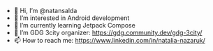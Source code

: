 - 👋 Hi, I’m @natansalda
- 👀 I’m interested in Android development
- 🌱 I’m currently learning Jetpack Compose
- 💞️ I’m GDG 3city organizer: https://gdg.community.dev/gdg-3city/
- 📫 How to reach me: https://www.linkedin.com/in/natalia-nazaruk/

<!---
natansalda/natansalda is a ✨ special ✨ repository because its `README.md` (this file) appears on your GitHub profile.
You can click the Preview link to take a look at your changes.
--->
